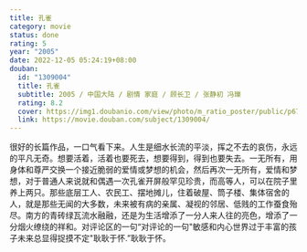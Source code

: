 ```yaml
---
title: 孔雀
category: movie
status: done
rating: 5
year: "2005"
date: 2022-12-05 05:24:19+08:00
douban:
  id: "1309004"
  title: 孔雀
  subtitle: 2005 / 中国大陆 / 剧情 家庭 / 顾长卫 / 张静初 冯瓅
  rating: 8.2
  cover: https://img1.doubanio.com/view/photo/m_ratio_poster/public/p672727540.jpg
  link: https://movie.douban.com/subject/1309004/
---
```


很好的长篇作品，一口气看下来。人生是细水长流的平淡，挥之不去的哀伤，永远的平凡无奇。想要活着，活着也要死去，想要得到，得到也要失去。一无所有，用身体和尊严交换一个接近脆弱的爱情或梦想的机会，然后再次一无所有，爱情和梦想，对于普通人来说就和偶遇一次孔雀开屏般罕见珍贵，而高等人，可以在院子里养上两只。那些底层工人、农民工、摆地摊儿，住着破屋、筒子楼、集体宿舍的人，就是那些无闻的大多数，未来被有病的亲属、凝视的邻居、低贱的工作蚕食殆尽。南方的青砖绿瓦流水融融，还是为生活增添了一分人来人往的亮色，增添了一分烟火缭绕的祥和。对评论区的一句“对评论的一句"敏感和内心世界过于丰富的孩子未来总显得捉摸不定"耿耿于怀.”耿耿于怀。
